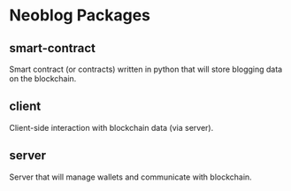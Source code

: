 # Neoblog Packages

## smart-contract
Smart contract (or contracts) written in python that will store blogging data on the blockchain.

## client
Client-side interaction with blockchain data (via server).

## server
Server that will manage wallets and communicate with blockchain.